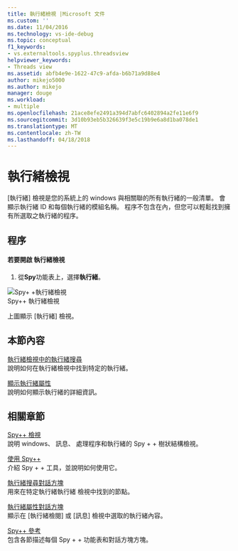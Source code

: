 ```yaml
---
title: 執行緒檢視 |Microsoft 文件
ms.custom: ''
ms.date: 11/04/2016
ms.technology: vs-ide-debug
ms.topic: conceptual
f1_keywords:
- vs.externaltools.spyplus.threadsview
helpviewer_keywords:
- Threads view
ms.assetid: abfb4e9e-1622-47c9-afda-b6b71a9d88e4
author: mikejo5000
ms.author: mikejo
manager: douge
ms.workload:
- multiple
ms.openlocfilehash: 21ace8efe2491a394d7abfc6402894a2fe11e6f9
ms.sourcegitcommit: 3d10b93eb5b326639f3e5c19b9e6a8d1ba078de1
ms.translationtype: MT
ms.contentlocale: zh-TW
ms.lasthandoff: 04/18/2018
---
```

# <a name="threads-view"></a>執行緒檢視
[執行緒] 檢視是您的系統上的 windows 與相關聯的所有執行緒的一般清單。 會顯示執行緒 ID 和每個執行緒的模組名稱。 程序不包含在內，但您可以輕鬆找到擁有所選取之執行緒的程序。  
  
## <a name="procedures"></a>程序  
  
#### <a name="to-open-the-threads-view"></a>若要開啟 執行緒檢視  
  
1.  從**Spy**功能表上，選擇**執行緒**。  
  
 ![Spy&#43; &#43;執行緒檢視](../debugger/media/spy--_threads.png "Spy + + _Threads")  
Spy++ 執行緒檢視  
  
 上圖顯示 [執行緒] 檢視。  
  
## <a name="in-this-section"></a>本節內容  
 [執行緒檢視中的執行緒搜尋](../debugger/how-to-search-for-a-thread-in-threads-view.md)  
 說明如何在執行緒檢視中找到特定的執行緒。  
  
 [顯示執行緒屬性](../debugger/how-to-display-thread-properties.md)  
 說明如何顯示執行緒的詳細資訊。  
  
## <a name="related-sections"></a>相關章節  
 [Spy++ 檢視](../debugger/spy-increment-views.md)  
 說明 windows、 訊息、 處理程序和執行緒的 Spy + + 樹狀結構檢視。  
  
 [使用 Spy++](../debugger/using-spy-increment.md)  
 介紹 Spy + + 工具，並說明如何使用它。  
  
 [執行緒搜尋對話方塊](../debugger/thread-search-dialog-box.md)  
 用來在特定執行緒執行緒 檢視中找到的節點。  
  
 [執行緒屬性對話方塊](../debugger/message-properties-dialog-box.md)  
 顯示在 [執行緒檢閱] 或 [訊息] 檢視中選取的執行緒內容。  
  
 [Spy++ 參考](../debugger/spy-increment-reference.md)  
 包含各節描述每個 Spy + + 功能表和對話方塊方塊。